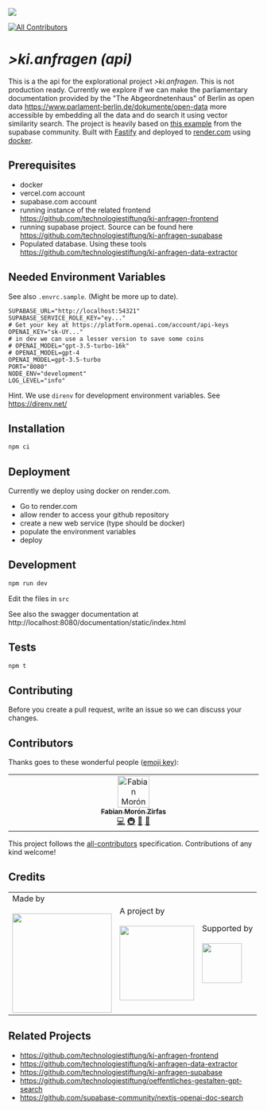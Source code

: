 ![](https://img.shields.io/badge/Built%20with%20%E2%9D%A4%EF%B8%8F-at%20Technologiestiftung%20Berlin-blue)

<!-- ALL-CONTRIBUTORS-BADGE:START - Do not remove or modify this section -->

[![All Contributors](https://img.shields.io/badge/all_contributors-1-orange.svg?style=flat-square)](#contributors-)

<!-- ALL-CONTRIBUTORS-BADGE:END -->

# _>ki.anfragen (api)_

This is a the api for the explorational project _>ki.anfragen_. This is not production ready. Currently we explore if we can make the parliamentary documentation provided by the "The Abgeordnetenhaus" of Berlin as open data https://www.parlament-berlin.de/dokumente/open-data more accessible by embedding all the data and do search it using vector similarity search. The project is heavily based on [this example](https://github.com/supabase-community/nextjs-openai-doc-search) from the supabase community. Built with [Fastify](https://fastify.dev/) and deployed to [render.com](https://render.com) using [docker](https://www.docker.com/).

## Prerequisites

- docker
- vercel.com account
- supabase.com account
- running instance of the related frontend https://github.com/technologiestiftung/ki-anfragen-frontend
- running supabase project. Source can be found here https://github.com/technologiestiftung/ki-anfragen-supabase
- Populated database. Using these tools https://github.com/technologiestiftung/ki-anfragen-data-extractor

## Needed Environment Variables

See also `.envrc.sample`. (Might be more up to date).

```plain
SUPABASE_URL="http://localhost:54321"
SUPABASE_SERVICE_ROLE_KEY="ey..."
# Get your key at https://platform.openai.com/account/api-keys
OPENAI_KEY="sk-UY..."
# in dev we can use a lesser version to save some coins
# OPENAI_MODEL="gpt-3.5-turbo-16k"
# OPENAI_MODEL=gpt-4
OPENAI_MODEL=gpt-3.5-turbo
PORT="8080"
NODE_ENV="development"
LOG_LEVEL="info"
```

Hint. We use `direnv` for development environment variables. See https://direnv.net/

## Installation

```bash
npm ci
```

## Deployment

Currently we deploy using docker on render.com.

- Go to render.com
- allow render to access your github repository
- create a new web service (type should be docker)
- populate the environment variables
- deploy

## Development

```bash
npm run dev
```

Edit the files in `src`

See also the swagger documentation at http://localhost:8080/documentation/static/index.html

## Tests

```bash
npm t
```

## Contributing

Before you create a pull request, write an issue so we can discuss your changes.

## Contributors

Thanks goes to these wonderful people ([emoji key](https://allcontributors.org/docs/en/emoji-key)):

<!-- ALL-CONTRIBUTORS-LIST:START - Do not remove or modify this section -->
<!-- prettier-ignore-start -->
<!-- markdownlint-disable -->
<table>
  <tbody>
    <tr>
      <td align="center" valign="top" width="14.28%"><a href="https://fabianmoronzirfas.me"><img src="https://avatars.githubusercontent.com/u/315106?v=4?s=64" width="64px;" alt="Fabian Morón Zirfas"/><br /><sub><b>Fabian Morón Zirfas</b></sub></a><br /><a href="https://github.com/technologiestiftung/ki-anfragen-api/commits?author=ff6347" title="Code">💻</a> <a href="#infra-ff6347" title="Infrastructure (Hosting, Build-Tools, etc)">🚇</a> <a href="#design-ff6347" title="Design">🎨</a> <a href="https://github.com/technologiestiftung/ki-anfragen-api/commits?author=ff6347" title="Documentation">📖</a></td>
    </tr>
  </tbody>
</table>

<!-- markdownlint-restore -->
<!-- prettier-ignore-end -->

<!-- ALL-CONTRIBUTORS-LIST:END -->

This project follows the [all-contributors](https://github.com/all-contributors/all-contributors) specification. Contributions of any kind welcome!

## Credits

<table>
  <tr>
    <td>
      Made by <a href="https://citylab-berlin.org/de/start/">
        <br />
        <br />
        <img width="200" src="https://logos.citylab-berlin.org/logo-citylab-berlin.svg" />
      </a>
    </td>
    <td>
      A project by <a href="https://www.technologiestiftung-berlin.de/">
        <br />
        <br />
        <img width="150" src="https://logos.citylab-berlin.org/logo-technologiestiftung-berlin-de.svg" />
      </a>
    </td>
    <td>
      Supported by <a href="https://www.berlin.de/rbmskzl/">
        <br />
        <br />
        <img width="80" src="https://logos.citylab-berlin.org/logo-berlin-senatskanzelei-de.svg" />
      </a>
    </td>
  </tr>
</table>

## Related Projects

- https://github.com/technologiestiftung/ki-anfragen-frontend
- https://github.com/technologiestiftung/ki-anfragen-data-extractor
- https://github.com/technologiestiftung/ki-anfragen-supabase
- https://github.com/technologiestiftung/oeffentliches-gestalten-gpt-search
- https://github.com/supabase-community/nextjs-openai-doc-search
